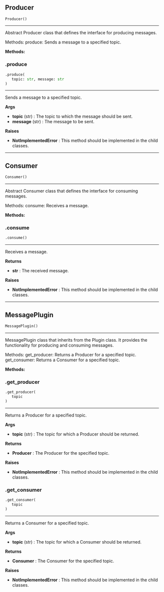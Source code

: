 #


## Producer
```python 
Producer()
```


---
Abstract Producer class that defines the interface for producing messages.

Methods:
produce: Sends a message to a specified topic.


**Methods:**


### .produce
```python
.produce(
   topic: str, message: str
)
```

---
Sends a message to a specified topic.


**Args**

* **topic** (str) : The topic to which the message should be sent.
* **message** (str) : The message to be sent.


**Raises**

* **NotImplementedError**  : This method should be implemented in the child classes.


----


## Consumer
```python 
Consumer()
```


---
Abstract Consumer class that defines the interface for consuming messages.

Methods:
consume: Receives a message.


**Methods:**


### .consume
```python
.consume()
```

---
Receives a message.


**Returns**

* **str**  : The received message.


**Raises**

* **NotImplementedError**  : This method should be implemented in the child classes.


----


## MessagePlugin
```python 
MessagePlugin()
```


---
MessagePlugin class that inherits from the Plugin class. It provides the functionality for producing and consuming messages.

Methods:
get_producer: Returns a Producer for a specified topic.
get_consumer: Returns a Consumer for a specified topic.


**Methods:**


### .get_producer
```python
.get_producer(
   topic
)
```

---
Returns a Producer for a specified topic.


**Args**

* **topic** (str) : The topic for which a Producer should be returned.


**Returns**

* **Producer**  : The Producer for the specified topic.


**Raises**

* **NotImplementedError**  : This method should be implemented in the child classes.


### .get_consumer
```python
.get_consumer(
   topic
)
```

---
Returns a Consumer for a specified topic.


**Args**

* **topic** (str) : The topic for which a Consumer should be returned.


**Returns**

* **Consumer**  : The Consumer for the specified topic.


**Raises**

* **NotImplementedError**  : This method should be implemented in the child classes.


